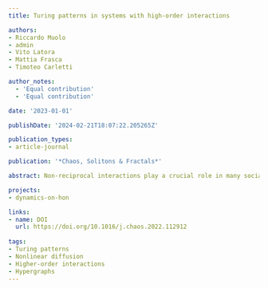 ```yaml
---
title: Turing patterns in systems with high-order interactions

authors:
- Riccardo Muolo
- admin
- Vito Latora
- Mattia Frasca
- Timoteo Carletti

author_notes:
  - 'Equal contribution'
  - 'Equal contribution'

date: '2023-01-01'

publishDate: '2024-02-21T18:07:22.205265Z'

publication_types:
- article-journal

publication: '*Chaos, Solitons & Fractals*'

abstract: Non-reciprocal interactions play a crucial role in many social and biological complex systems. While directionality has been thoroughly accounted for in networks with pairwise interactions, its effects in systems with higher-order interactions have not yet been explored as deserved. Here, we introduce the concept of M-directed hypergraphs, a general class of directed higher-order structures, which allows to investigate dynamical systems coupled through directed group interactions. As an application we study the synchronization of nonlinear oscillators on 1-directed hypergraphs, finding that directed higher-order interactions can destroy synchronization, but also stabilize otherwise unstable synchronized states.

projects: 
- dynamics-on-hon

links:
- name: DOI
  url: https://doi.org/10.1016/j.chaos.2022.112912
  
tags:
- Turing patterns
- Nonlinear diffusion
- Higher-order interactions
- Hypergraphs
---
```

